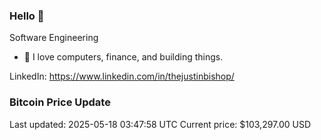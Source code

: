 ### Hello 🤙  

Software Engineering

- 🔭 I love computers, finance, and building things.
  
LinkedIn: https://www.linkedin.com/in/thejustinbishop/  










































































































































































































































### Bitcoin Price Update
Last updated: 2025-05-18 03:47:58 UTC
Current price: $103,297.00 USD
